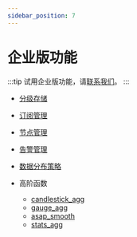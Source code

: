 ```yaml
---
sidebar_position: 7
---
```


# 企业版功能

:::tip
试用企业版功能，请[联系我们](https://jinshuju.net/f/qrj9lq)。
:::

- [分级存储](../manage/tiered_storage.md)

- [订阅管理](../manage/subscriptions.md)

- [节点管理](../manage/node_manage.md)

- [告警管理](../manage/alarm_manage.md)

- [数据分布策略](../manage/placement_policy.md)

- 高阶函数
  - [candlestick_agg](../reference/sql.md#candlestick-agg)
  * [gauge_agg](../reference/sql.md#gauge-agg)
  * [asap_smooth](../reference/sql.md#asap-smooth)
  * [stats_agg](../reference/sql.md#stats-agg)
